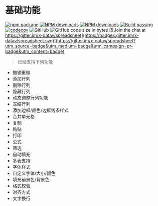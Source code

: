 # 基础功能

[![npm package](https://img.shields.io/npm/v/x-data-spreadsheet.svg)](https://www.npmjs.org/package/x-data-spreadsheet)
[![NPM downloads](http://img.shields.io/npm/dm/x-data-spreadsheet.svg)](https://npmjs.org/package/x-data-spreadsheet)
[![NPM downloads](http://img.shields.io/npm/dt/x-data-spreadsheet.svg)](https://npmjs.org/package/x-data-spreadsheet)
[![Build passing](https://travis-ci.org/myliang/x-spreadsheet.svg?branch=master)](https://travis-ci.org/myliang/x-spreadsheet)
[![codecov](https://codecov.io/gh/myliang/x-spreadsheet/branch/master/graph/badge.svg)](https://codecov.io/gh/myliang/x-spreadsheet)
![GitHub](https://img.shields.io/github/license/myliang/x-spreadsheet.svg)
![GitHub code size in bytes](https://img.shields.io/github/languages/code-size/myliang/x-spreadsheet.svg)
[![Join the chat at https://gitter.im/x-datav/spreadsheet](https://badges.gitter.im/x-datav/spreadsheet.svg)](https://gitter.im/x-datav/spreadsheet?utm_source=badge&utm_medium=badge&utm_campaign=pr-badge&utm_content=badge)

> 已经支持下列功能

- 撤销重做
- 添加行列
- 删除行列
- 隐藏行列
- 动态调整行列功能
- 冻结行列
- 添加边框/颜色/边框线条样式
- 合并单元格
- 复制
- 粘贴
- 打印
- 公式
- 筛选
- 自动填充
- 多表支持
- 字体样式
- 自定义字体/大小/颜色
- 填充前景色/背景色
- 格式校验
- 对齐方式
- 文字换行

